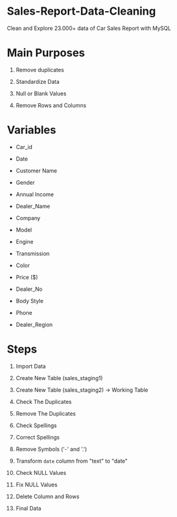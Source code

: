 # Sales-Report-Data-Cleaning
Clean and Explore 23.000+ data of Car Sales Report with MySQL

# Main Purposes

1. Remove duplicates

2. Standardize Data

3. Null or Blank Values

4. Remove Rows and Columns

# Variables

- Car_id

- Date

- Customer Name

- Gender

- Annual Income

- Dealer_Name

- Company

- Model

- Engine

- Transmission

- Color

- Price ($)

- Dealer_No

- Body Style

- Phone

- Dealer_Region

# Steps

1. Import Data
   
2. Create New Table (sales_staging1)
   
3. Create New Table (sales_staging2) -> Working Table
   
4. Check The Duplicates
   
5. Remove The Duplicates
   
6. Check Spellings
    
7. Correct Spellings
    
8. Remove Symbols ('-' and '.')
    
9. Transform `date` column from "text" to "date"
    
10. Check NULL Values
    
11. Fix NULL Values
    
12. Delete Column and Rows
    
13. Final Data 
